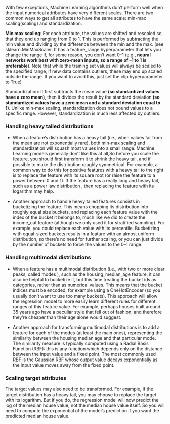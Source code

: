 With few exceptions, Machine Learning algorithms don’t perform well when the input numerical attributes have very different scales.
There are two common ways to get all attributes to have the same scale: min-max scaling(scaling) and standardization.

**Min max scaling**: For each attribute, the values are shifted and rescaled so that they end up ranging from 0 to 1. This is performed by subtracting the min value and dividing by the difference between the min and the max. (see sklearn.MinMaxScaler. It has a feature_range hyperparameter that lets you change the range if, for some reason, you don’t want 0–1 (e.g., **neural networks work best with zero-mean inputs, so a range of –1 to 1 is preferable**). Note that while the training set values will always be scaled to the specified range, if new data contains outliers, these may end up scaled outside the range. If you want to avoid this, just set the clip hyperparameter to True)

Standardization: It first subtracts the mean value **(so standardized values have a zero mean)**, then it divides the result by the standard deviation **(so standardized values have a zero mean and a standard deviation equal to 1)**. Unlike min-max scaling, standardization does not bound values to a specific range. However, standardization is much less affected by outliers.

### Handling heavy tailed distributions
- When a feature’s distribution has a heavy tail (i.e., when values far from the mean are not exponentially rare), both min-max scaling and standardization will squash most values into a small range. Machine Learning models generally don’t like this at all,So before you scale the feature, you should first transform it to shrink the heavy tail, and if possible to make the distribution roughly symmetrical. For example, a common way to do this for positive features with a heavy tail to the right is to replace the feature with its square root (or raise the feature to a power between 0 and 1). If the feature has a really long and heavy tail, such as a power law distribution , then replacing the feature with its logarithm may help.

- Another approach to handle heavy tailed features consists in bucketizing the feature. This means chopping its distribution into roughly equal size buckets, and replacing each feature value with the index of the bucket it belongs to, much like we did to create the income_cat feature (although we only used it for stratified sampling). For example, you could replace each value with its percentile. Bucketizing with equal-sized buckets results in a feature with an almost uniform distribution, so there’s no need for further scaling, or you can just divide by the number of buckets to force the values to the 0–1 range.

### Handling multimodal distributions
- When a feature has a multimodal distribution (i.e., with two or more clear peaks, called modes ), such as the housing_median_age feature, it can also be helpful to bucketize it, but this time treating the bucket ids as categories, rather than as numerical values. This means that the bucket indices must be encoded, for example using a OneHotEncoder (so you usually don’t want to use too many buckets). This approach will allow the regression model to more easily learn different rules for different ranges of this feature value. For example, perhaps houses built around 35 years ago have a peculiar style that fell out of fashion, and therefore they’re cheaper than their age alone would suggest.
 
- Another approach for transforming multimodal distributions is to add a feature for each of the modes (at least the main ones), representing the similarity between the housing median age and that particular mode. The similarity measure is typically computed using a Radial Basis Function (RBF): this is any function which depends only on the distance between the input value and a fixed point. The most commonly used RBF is the Gaussian RBF whose output value decays exponentially as the input value moves away from the fixed point. 
 
### Scaling target attributes 
The target values may also need to be transformed. For example, if the target distribution has a heavy tail, you may choose to replace the target with its logarithm. But if you do, the regression model will now predict the log of the median house value, not the median house value itself. So you will need to compute the exponential of the model’s prediction if you want the predicted median house value.

 

